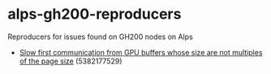 # alps-gh200-reproducers

Reproducers for issues found on GH200 nodes on Alps

- [Slow first communication from GPU buffers whose size are not multiples of the page size](gpudirect-p2p-overalloc/README.md) (5382177529)
